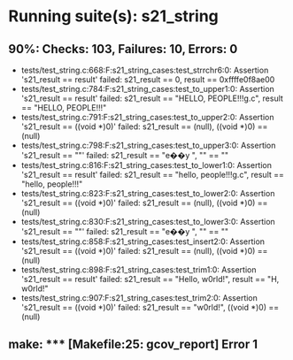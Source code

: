 # Running suite(s): s21_string
## 90%: Checks: 103, Failures: 10, Errors: 0
* tests/test_string.c:668:F:s21_string_cases:test_strrchr6:0: Assertion 's21_result == result' failed: s21_result == 0, result == 0xffffe0f8ae00
* tests/test_string.c:784:F:s21_string_cases:test_to_upper1:0: Assertion 's21_result == result' failed: s21_result == "HELLO, PEOPLE!!!g.c", result == "HELLO, PEOPLE!!!"
* tests/test_string.c:791:F:s21_string_cases:test_to_upper2:0: Assertion 's21_result == ((void *)0)' failed: s21_result == (null), ((void *)0) == (null)
* tests/test_string.c:798:F:s21_string_cases:test_to_upper3:0: Assertion 's21_result == ""' failed: s21_result == "e��y
                                                                                                                     ", "" == ""
* tests/test_string.c:816:F:s21_string_cases:test_to_lower1:0: Assertion 's21_result == result' failed: s21_result == "hello, people!!!g.c", result == "hello, people!!!"
* tests/test_string.c:823:F:s21_string_cases:test_to_lower2:0: Assertion 's21_result == ((void *)0)' failed: s21_result == (null), ((void *)0) == (null)
* tests/test_string.c:830:F:s21_string_cases:test_to_lower3:0: Assertion 's21_result == ""' failed: s21_result == "e��y
                                                                                                                     ", "" == ""
* tests/test_string.c:858:F:s21_string_cases:test_insert2:0: Assertion 's21_result == ((void *)0)' failed: s21_result == (null), ((void *)0) == (null)
* tests/test_string.c:898:F:s21_string_cases:test_trim1:0: Assertion 's21_result == result' failed: s21_result == "Hello, w0rld!", result == "H, w0rld!"
* tests/test_string.c:907:F:s21_string_cases:test_trim2:0: Assertion 's21_result == ((void *)0)' failed: s21_result == "w0rld!", ((void *)0) == (null)
## make: *** [Makefile:25: gcov_report] Error 1

